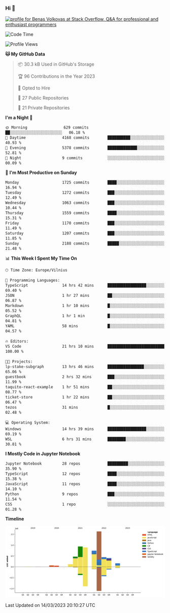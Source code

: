 ### Hi 👋
<a href="https://stackoverflow.com/users/14954249/benas-volkovas"><img src="https://stackoverflow.com/users/flair/14954249.png?theme=dark" width="208" height="58" alt="profile for Benas Volkovas at Stack Overflow, Q&amp;A for professional and enthusiast programmers" title="profile for Benas Volkovas at Stack Overflow, Q&amp;A for professional and enthusiast programmers"></a>

<!--START_SECTION:waka-->
![Code Time](http://img.shields.io/badge/Code%20Time-1%2C324%20hrs%2053%20mins-blue)

![Profile Views](http://img.shields.io/badge/Profile%20Views-0-blue)

**🐱 My GitHub Data** 

> 📦 30.3 kB Used in GitHub's Storage 
 > 
> 🏆 96 Contributions in the Year 2023
 > 
> 💼 Opted to Hire
 > 
> 📜 27 Public Repositories 
 > 
> 🔑 21 Private Repositories 
 > 
**I'm a Night 🦉** 

```text
🌞 Morning                629 commits         ██░░░░░░░░░░░░░░░░░░░░░░░   06.18 % 
🌆 Daytime                4168 commits        ██████████░░░░░░░░░░░░░░░   40.93 % 
🌃 Evening                5378 commits        █████████████░░░░░░░░░░░░   52.81 % 
🌙 Night                  9 commits           ░░░░░░░░░░░░░░░░░░░░░░░░░   00.09 % 
```
📅 **I'm Most Productive on Sunday** 

```text
Monday                   1725 commits        ████░░░░░░░░░░░░░░░░░░░░░   16.94 % 
Tuesday                  1272 commits        ███░░░░░░░░░░░░░░░░░░░░░░   12.49 % 
Wednesday                1063 commits        ███░░░░░░░░░░░░░░░░░░░░░░   10.44 % 
Thursday                 1559 commits        ████░░░░░░░░░░░░░░░░░░░░░   15.31 % 
Friday                   1170 commits        ███░░░░░░░░░░░░░░░░░░░░░░   11.49 % 
Saturday                 1207 commits        ███░░░░░░░░░░░░░░░░░░░░░░   11.85 % 
Sunday                   2188 commits        █████░░░░░░░░░░░░░░░░░░░░   21.48 % 
```


📊 **This Week I Spent My Time On** 

```text
🕑︎ Time Zone: Europe/Vilnius

💬 Programming Languages: 
TypeScript               14 hrs 42 mins      █████████████████░░░░░░░░   69.40 % 
JSON                     1 hr 27 mins        ██░░░░░░░░░░░░░░░░░░░░░░░   06.87 % 
Markdown                 1 hr 10 mins        █░░░░░░░░░░░░░░░░░░░░░░░░   05.52 % 
GraphQL                  1 hr 1 min          █░░░░░░░░░░░░░░░░░░░░░░░░   04.81 % 
YAML                     58 mins             █░░░░░░░░░░░░░░░░░░░░░░░░   04.57 % 

🔥 Editors: 
VS Code                  21 hrs 10 mins      █████████████████████████   100.00 % 

🐱‍💻 Projects: 
lp-stake-subgraph        13 hrs 46 mins      ████████████████░░░░░░░░░   65.06 % 
guestbook                2 hrs 32 mins       ███░░░░░░░░░░░░░░░░░░░░░░   11.99 % 
taquito-react-example    1 hr 51 mins        ██░░░░░░░░░░░░░░░░░░░░░░░   08.77 % 
ticket-store             1 hr 22 mins        ██░░░░░░░░░░░░░░░░░░░░░░░   06.47 % 
tezos                    31 mins             █░░░░░░░░░░░░░░░░░░░░░░░░   02.48 % 

💻 Operating System: 
Windows                  14 hrs 39 mins      █████████████████░░░░░░░░   69.19 % 
WSL                      6 hrs 31 mins       ████████░░░░░░░░░░░░░░░░░   30.81 % 
```

**I Mostly Code in Jupyter Notebook** 

```text
Jupyter Notebook         28 repos            █████████░░░░░░░░░░░░░░░░   35.90 % 
TypeScript               12 repos            ████░░░░░░░░░░░░░░░░░░░░░   15.38 % 
JavaScript               11 repos            ████░░░░░░░░░░░░░░░░░░░░░   14.10 % 
Python                   9 repos             ███░░░░░░░░░░░░░░░░░░░░░░   11.54 % 
CSS                      1 repo              ░░░░░░░░░░░░░░░░░░░░░░░░░   01.28 % 
```



**Timeline**

![Lines of Code chart](https://raw.githubusercontent.com/BenasVolkovas/BenasVolkovas/main/assets/bar_graph.png)


 Last Updated on 14/03/2023 20:10:27 UTC
<!--END_SECTION:waka-->
